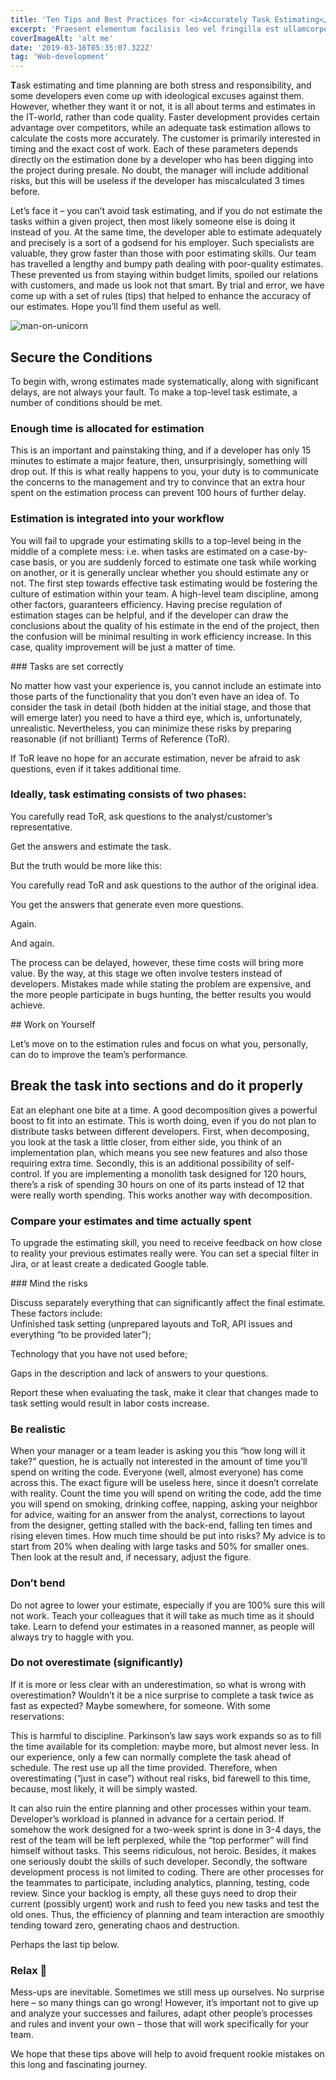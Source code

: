 ```yaml
---
title: 'Ten Tips and Best Practices for <i>Accurately Task Estimating</i>'
excerpt: 'Praesent elementum facilisis leo vel fringilla est ullamcorper eget. At imperdiet dui accumsan sit amet nulla facilisi morbi tempus.'
coverImageAlt: 'alt me'
date: '2019-03-16T05:35:07.322Z'
tag: 'Web-development'
---
```


**T**ask estimating and time planning are both stress and responsibility, and some developers even come up with ideological excuses against them. However, whether they want it or not, it is all about terms and estimates in the IT-world, rather than code quality. Faster development provides certain advantage over competitors, while an adequate task estimation allows to calculate the costs more accurately. The customer is primarily interested in timing and the exact cost of work. Each of these parameters depends directly on the estimation done by a developer who has been digging into the project during presale. No doubt, the manager will include additional risks, but this will be useless if the developer has miscalculated 3 times before.

Let’s face it – you can’t avoid task estimating, and if you do not estimate the tasks within a given project, then most likely someone else is doing it instead of you. At the same time, the developer able to estimate adequately and precisely is a sort of a godsend for his employer. Such specialists are valuable, they grow faster than those with poor estimating skills.
Our team has travelled a lengthy and bumpy path dealing with poor-quality estimates. These prevented us from staying within budget limits, spoiled our relations with customers, and made us look not that smart. By trial and error, we have come up with a set of rules (tips) that helped to enhance the accuracy of our estimates. Hope you’ll find them useful as well.

<Img imageName="man-on-unicorn" alt="man-on-unicorn" withBigMargin/>

## Secure the Conditions

To begin with, wrong estimates made systematically, along with significant delays, are not always your fault. To make a top-level task estimate, a number of conditions should be met.

### Enough time is allocated for estimation

This is an important and painstaking thing, and if a developer has only 15 minutes to estimate a major feature, then, unsurprisingly, something will drop out. If this is what really happens to you, your duty is to communicate the concerns to the management and try to convince that an extra hour spent on the estimation process can prevent 100 hours of further delay.

### Estimation is integrated into your workflow

You will fail to upgrade your estimating skills to a top-level being in the middle of a complete mess: i.e. when tasks are estimated on a case-by-case basis, or you are suddenly forced to estimate one task while working on another, or it is generally unclear whether you should estimate any or not. The first step towards effective task estimating would be fostering the culture of estimation within your team. A high-level team discipline, among other factors, guaranteers efficiency. Having precise regulation of estimation stages can be helpful, and if the developer can draw the conclusions about the quality of his estimate in the end of the project, then the confusion will be minimal resulting in work efficiency increase. In this case, quality improvement will be just a matter of time.

<ParagraphWithImage imageName="man-and-astronauts">
  ### Tasks are set correctly
  <p>No matter how vast your experience is, you cannot include an estimate into those parts of the functionality that you don’t even have an idea of. To consider the task in detail (both hidden at the initial stage, and those that will emerge later) you need to have a third eye, which is, unfortunately, unrealistic. Nevertheless, you can minimize these risks by preparing reasonable (if not brilliant) Terms of Reference (ToR).</p>
</ParagraphWithImage>

If ToR leave no hope for an accurate estimation, never be afraid to ask questions, even if it takes additional time.

### Ideally, task estimating consists of two phases:

You carefully read ToR, ask questions to the analyst/customer’s representative.

Get the answers and estimate the task.

But the truth would be more like this:

You carefully read ToR and ask questions to the author of the original idea.

You get the answers that generate even more questions.

Again.

And again.

The process can be delayed, however, these time costs will bring more value. By the way, at this stage we often involve testers instead of developers. Mistakes made while stating the problem are expensive, and the more people participate in bugs hunting, the better results you would achieve.

<ParagraphWithImage imageName="man-and-ladder">
  ## Work on Yourself
  <p>Let’s move on to the estimation rules and focus on what you, personally, can do to improve the team’s performance.</p>
</ParagraphWithImage>

## Break the task into sections and do it properly

Eat an elephant one bite at a time. A good decomposition gives a powerful boost to fit into an estimate. This is worth doing, even if you do not plan to distribute tasks between different developers. First, when decomposing, you look at the task a little closer, from either side, you think of an implementation plan, which means you see new features and also those requiring extra time. Secondly, this is an additional possibility of self-control. If you are implementing a monolith task designed for 120 hours, there’s a risk of spending 30 hours on one of its parts instead of 12 that were really worth spending. This works another way with decomposition.

### Compare your estimates and time actually spent

To upgrade the estimating skill, you need to receive feedback on how close to reality your previous estimates really were. You can set a special filter in Jira, or at least create a dedicated Google table.

<ParagraphWithImage imageName="man-and-compass">
  ### Mind the risks
  <p>Discuss separately everything that can significantly affect the final estimate. These factors include:<br/> Unfinished task setting (unprepared layouts and ToR, API issues and everything “to be provided later”);</p>
</ParagraphWithImage>

Technology that you have not used before;

Gaps in the description and lack of answers to your questions.

Report these when evaluating the task, make it clear that changes made to task setting would result in labor costs increase.

### Be realistic

When your manager or a team leader is asking you this “how long will it take?” question, he is actually not interested in the amount of time you’ll spend on writing the code. Everyone (well, almost everyone) has come across this. The exact figure will be useless here, since it doesn’t correlate with reality. Count the time you will spend on writing the code, add the time you will spend on smoking, drinking coffee, napping, asking your neighbor for advice, waiting for an answer from the analyst, corrections to layout from the designer, getting stalled with the back-end, falling ten times and rising eleven times. How much time should be put into risks? My advice is to start from 20% when dealing with large tasks and 50% for smaller ones. Then look at the result and, if necessary, adjust the figure.

### Don’t bend

Do not agree to lower your estimate, especially if you are 100% sure this will not work. Teach your colleagues that it will take as much time as it should take. Learn to defend your estimates in a reasoned manner, as people will always try to haggle with you.

### Do not overestimate (significantly)

If it is more or less clear with an underestimation, so what is wrong with overestimation? Wouldn’t it be a nice surprise to complete a task twice as fast as expected? Maybe somewhere, for someone. With some reservations:

This is harmful to discipline. Parkinson’s law says work expands so as to fill the time available for its completion: maybe more, but almost never less. In our experience, only a few can normally complete the task ahead of schedule. The rest use up all the time provided. Therefore, when overestimating (“just in case”) without real risks, bid farewell to this time, because, most likely, it will be simply wasted.

It can also ruin the entire planning and other processes within your team. Developer’s workload is planned in advance for a certain period. If somehow the work designed for a two-week sprint is done in 3-4 days, the rest of the team will be left perplexed, while the “top performer” will find himself without tasks. This seems ridiculous, not heroic. Besides, it makes one seriously doubt the skills of such developer. Secondly, the software development process is not limited to coding. There are other processes for the teammates to participate, including analytics, planning, testing, code review. Since your backlog is empty, all these guys need to drop their current (possibly urgent) work and rush to feed you new tasks and test the old ones. Thus, the efficiency of planning and team interaction are smoothly tending toward zero, generating chaos and destruction.

Perhaps the last tip below.

### Relax 🙂

Mess-ups are inevitable. Sometimes we still mess up ourselves. No surprise here – so many things can go wrong! However, it’s important not to give up and analyze your successes and failures, adapt other people’s processes and rules and invent your own – those that will work specifically for your team.

We hope that these tips above will help to avoid frequent rookie mistakes on this long and fascinating journey.
